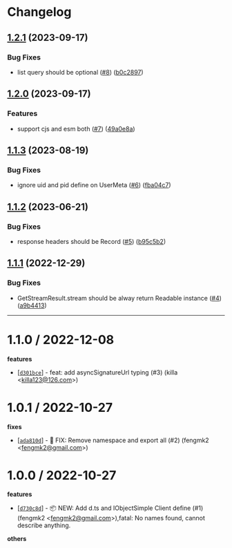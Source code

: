 # Changelog

## [1.2.1](https://github.com/node-modules/oss-interface/compare/v1.2.0...v1.2.1) (2023-09-17)


### Bug Fixes

* list query should be optional ([#8](https://github.com/node-modules/oss-interface/issues/8)) ([b0c2897](https://github.com/node-modules/oss-interface/commit/b0c2897b4724409318d02c612cd2d5ff5548391f))

## [1.2.0](https://github.com/node-modules/oss-interface/compare/v1.1.3...v1.2.0) (2023-09-17)


### Features

* support cjs and esm both ([#7](https://github.com/node-modules/oss-interface/issues/7)) ([49a0e8a](https://github.com/node-modules/oss-interface/commit/49a0e8af72b921e68da5fe603768cb035acb25cc))

## [1.1.3](https://github.com/node-modules/oss-interface/compare/v1.1.2...v1.1.3) (2023-08-19)


### Bug Fixes

* ignore uid and pid define on UserMeta ([#6](https://github.com/node-modules/oss-interface/issues/6)) ([fba04c7](https://github.com/node-modules/oss-interface/commit/fba04c73cae96f7baa82d7fd0ba7b01530c94b1e))

## [1.1.2](https://github.com/node-modules/oss-interface/compare/v1.1.1...v1.1.2) (2023-06-21)


### Bug Fixes

* response headers should be Record ([#5](https://github.com/node-modules/oss-interface/issues/5)) ([b95c5b2](https://github.com/node-modules/oss-interface/commit/b95c5b2c00b5c2b518f82f2cddde12bc72b0edaf))

## [1.1.1](https://github.com/node-modules/oss-interface/compare/v1.1.0...v1.1.1) (2022-12-29)


### Bug Fixes

* GetStreamResult.stream should be alway return Readable instance ([#4](https://github.com/node-modules/oss-interface/issues/4)) ([a9b4413](https://github.com/node-modules/oss-interface/commit/a9b4413f88e73e5186f6107bfa2bfe990fb810c6))

---


1.1.0 / 2022-12-08
==================

**features**
  * [[`d301bce`](http://github.com/node-modules/oss-interface/commit/d301bce563b8c5342d9280fe75c25cc108acfa4b)] - feat: add asyncSignatureUrl typing (#3) (killa <<killa123@126.com>>)

1.0.1 / 2022-10-27
==================

**fixes**
  * [[`ada810d`](http://github.com/node-modules/oss-interface/commit/ada810de575609343ca2e7484d4b0c53699dd175)] - 🐛 FIX: Remove namespace and export all (#2) (fengmk2 <<fengmk2@gmail.com>>)

1.0.0 / 2022-10-27
==================

**features**
  * [[`d730c8d`](http://github.com/node-modules/oss-interface/commit/d730c8d37d77fac70e8022804fbadcf9b97fe3b3)] - 📦 NEW: Add d.ts and IObjectSimple Client define (#1) (fengmk2 <<fengmk2@gmail.com>>),fatal: No names found, cannot describe anything.

**others**
